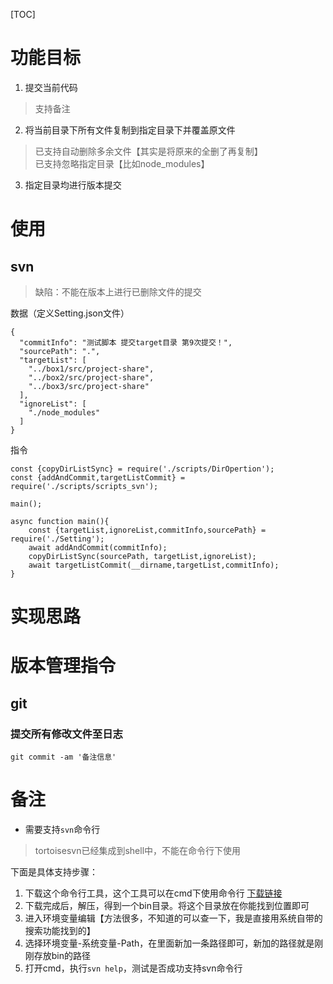 [TOC]

# 功能目标
1. 提交当前代码
> 支持备注
2. 将当前目录下所有文件复制到指定目录下并覆盖原文件
> 已支持自动删除多余文件【其实是将原来的全删了再复制】<br/>
> 已支持忽略指定目录【比如node_modules】
3. 指定目录均进行版本提交

# 使用
## svn
>  缺陷：不能在版本上进行已删除文件的提交

数据（定义Setting.json文件）
```
{
  "commitInfo": "测试脚本 提交target目录 第9次提交！",
  "sourcePath": ".",
  "targetList": [
    "../box1/src/project-share",
    "../box2/src/project-share",
    "../box3/src/project-share"
  ],
  "ignoreList": [
    "./node_modules"
  ]
}
```

指令
```
const {copyDirListSync} = require('./scripts/DirOpertion');
const {addAndCommit,targetListCommit} = require('./scripts/scripts_svn');

main();

async function main(){
    const {targetList,ignoreList,commitInfo,sourcePath} = require('./Setting');
    await addAndCommit(commitInfo);
    copyDirListSync(sourcePath, targetList,ignoreList);
    await targetListCommit(__dirname,targetList,commitInfo);
}
```

# 实现思路

# 版本管理指令
## git
### 提交所有修改文件至日志
`git commit -am '备注信息'`

# 备注
- 需要支持`svn`命令行
> tortoisesvn已经集成到shell中，不能在命令行下使用

下面是具体支持步骤：
1. 下载这个命令行工具，这个工具可以在cmd下使用命令行 [下载链接](https://www.visualsvn.com/downloads/)
2. 下载完成后，解压，得到一个bin目录。将这个目录放在你能找到位置即可
3. 进入环境变量编辑【方法很多，不知道的可以查一下，我是直接用系统自带的搜索功能找到的】
4. 选择环境变量-系统变量-Path，在里面新加一条路径即可，新加的路径就是刚刚存放bin的路径
5. 打开cmd，执行`svn help`，测试是否成功支持svn命令行
